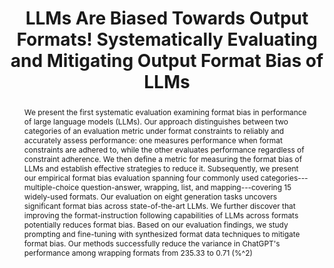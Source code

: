 ---
title: "LLMs Are Biased Towards Output Formats! Systematically Evaluating and Mitigating Output Format Bias of LLMs"
subtitle: ""
authors:
- long
- Hai Nguyen Ngoc
- Tiviatis Sim
- Hieu Dao
- Shafiq Joty
- Kenji Kawaguchi
- Nancy F. Chen
- min

doi: ""

# Schedule page publish date (NOT publication's date).
publishDate: '2025-05-01'
publication_types: ['paper-conference']

# Publication name and optional abbreviated publication name.
publication: In *2025 Annual Conference of the Nations of the Americas Chapter of the Association for Computational Linguistics*
publication_short: In *NAACL 2025*

abstract: "We present the first systematic evaluation examining format bias in performance of large language models (LLMs). Our approach distinguishes between two categories of an evaluation metric under format constraints to reliably and accurately assess performance: one measures performance when format constraints are adhered to, while the other evaluates performance regardless of constraint adherence. We then define a metric for measuring the format bias of LLMs and establish effective strategies to reduce it. Subsequently, we present our empirical format bias evaluation spanning four commonly used categories---multiple-choice question-answer, wrapping, list, and mapping---covering 15 widely-used formats. Our evaluation on eight generation tasks uncovers significant format bias across state-of-the-art LLMs. We further discover that improving the format-instruction following capabilities of LLMs across formats potentially reduces format bias. Based on our evaluation findings, we study prompting and fine-tuning with synthesized format data techniques to mitigate format bias. Our methods successfully reduce the variance in ChatGPT's performance among wrapping formats from 235.33 to 0.71 (%^2)"

# Display this page in the Featured widget?
featured: true

url_pdf: 'https://arxiv.org/pdf/2408.08656'
url_code: ''
url_dataset: ''
url_poster: ''
url_project: ''
url_slides: ''
url_source: ''
url_video: ''

image:
  preview_only: false
---